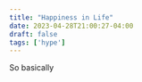 ```yaml
---
title: "Happiness in Life"
date: 2023-04-28T21:00:27-04:00
draft: false 
tags: ['hype']
---
```

So basically
